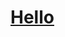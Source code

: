 <html>
  <head>
  </head>
  <body>
    <a href="hardikkmadaan.github.io/about.md"><h1>Hello</h1></a>
  </body>
</html>

